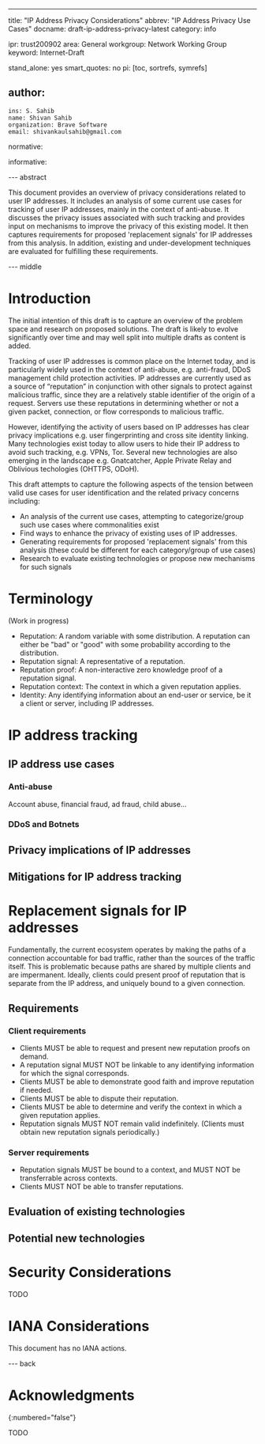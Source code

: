 ---
title: "IP Address Privacy Considerations"
abbrev: "IP Address Privacy Use Cases"
docname: draft-ip-address-privacy-latest
category: info

ipr: trust200902
area: General
workgroup: Network Working Group
keyword: Internet-Draft

stand_alone: yes
smart_quotes: no
pi: [toc, sortrefs, symrefs]

author:
 -
    ins: S. Sahib
    name: Shivan Sahib
    organization: Brave Software
    email: shivankaulsahib@gmail.com
    


normative:

informative:




--- abstract

This document provides an overview of privacy considerations related to user IP addresses. It includes an analysis of some current use cases for tracking of user IP addresses, mainly in the context of anti-abuse. It discusses the privacy issues associated with such tracking and provides input on mechanisms to improve the privacy of this existing model. It then captures requirements for proposed 'replacement signals' for IP addresses from this analysis. In addition, existing and under-development techniques are evaluated for fulfilling these requirements.


--- middle

# Introduction

The initial intention of this draft is to capture an overview of the problem space and research on proposed solutions. The draft is likely to evolve significantly over time and may well split into multiple drafts as content is added.

Tracking of user IP addresses is common place on the Internet today, and is particularly widely used in the context of
anti-abuse, e.g. anti-fraud, DDoS management child protection activities. IP addresses are currently used as a source of
“reputation” in conjunction with other signals to protect against malicious traffic, since they are a relatively stable
identifier of the origin of a request. Servers use these reputations in determining whether or not a given packet, connection,
or flow corresponds to malicious traffic.

However, identifying the activity of users based on IP addresses has clear privacy implications e.g. user fingerprinting and cross site identity linking. Many technologies exist today to allow users to hide their IP address to avoid such tracking, e.g. VPNs, Tor. Several new technologies are also emerging in the landscape e.g. Gnatcatcher, Apple Private Relay and Oblivious techologies (OHTTPS, ODoH). 

This draft attempts to capture the following aspects of the tension between valid use cases for user identification and the related privacy concerns including:

* An analysis of the current use cases, attempting to categorize/group such use cases where commonalities exist
* Find ways to enhance the privacy of existing uses of IP addresses.
* Generating requirements for proposed 'replacement signals' from this analysis (these could be different for each category/group of use cases)
* Research to evaluate existing technologies or propose new mechanisms for such signals

# Terminology

(Work in progress)

- Reputation: A random variable with some distribution. A reputation can either be "bad" or "good" with some probability according to the distribution.
- Reputation signal: A representative of a reputation.
- Reputation proof: A non-interactive zero knowledge proof of a reputation signal.
- Reputation context: The context in which a given reputation applies.
- Identity: Any identifying information about an end-user or service, be it a client or server, including IP addresses.

# IP address tracking

## IP address use cases

### Anti-abuse

Account abuse, financial fraud, ad fraud, child abuse...

### DDoS and Botnets

## Privacy implications of IP addresses

## Mitigations for IP address tracking

# Replacement signals for IP addresses
 
Fundamentally, the current ecosystem operates by making the paths of a connection accountable for bad traffic, rather than the
sources of the traffic itself. This is problematic because paths are shared by multiple clients and are impermanent. Ideally,
clients could present proof of reputation that is separate from the IP address, and uniquely bound to a given connection.

## Requirements

### Client requirements

- Clients MUST be able to request and present new reputation proofs on demand.
- A reputation signal MUST NOT be linkable to any identifying information for which the signal corresponds.
- Clients MUST be able to demonstrate good faith and improve reputation if needed.
- Clients MUST be able to dispute their reputation.
- Clients MUST be able to determine and verify the context in which a given reputation applies.
- Reputation signals MUST NOT remain valid indefinitely. (Clients must obtain new reputation signals periodically.)

### Server requirements

- Reputation signals MUST be bound to a context, and MUST NOT be transferrable across contexts.
- Clients MUST NOT be able to transfer reputations.

## Evaluation of existing technologies

## Potential new technologies


# Security Considerations

TODO

# IANA Considerations

This document has no IANA actions.



--- back

# Acknowledgments
{:numbered="false"}

TODO
